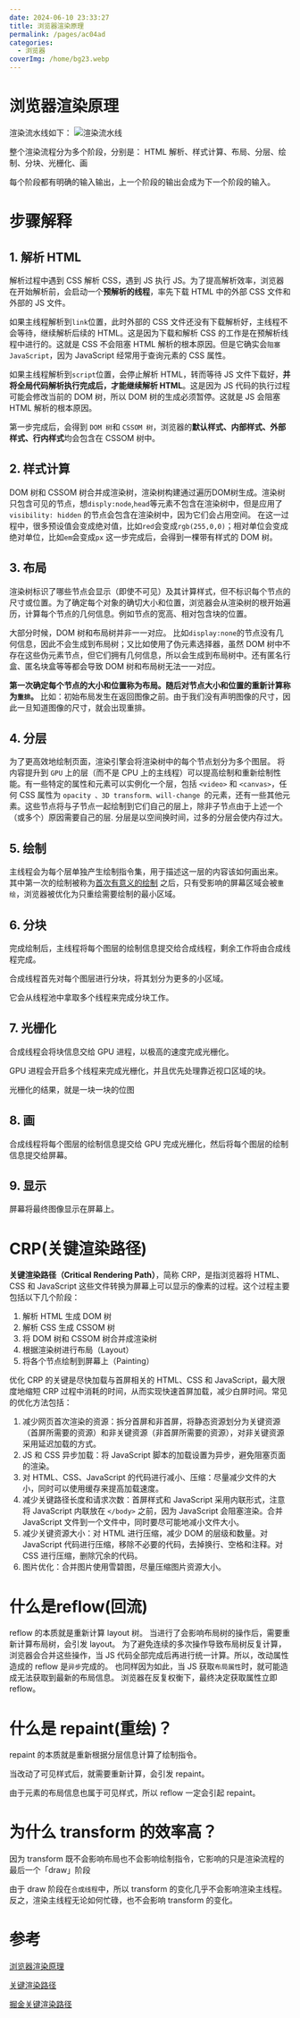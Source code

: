 ```yaml
---
date: 2024-06-10 23:33:27
title: 浏览器渲染原理
permalink: /pages/ac04ad
categories:
  - 浏览器
coverImg: /home/bg23.webp
---
```

# 浏览器渲染原理
渲染流水线如下：
![渲染流水线](../images/render.png)

整个渲染流程分为多个阶段，分别是： HTML 解析、样式计算、布局、分层、绘制、分块、光栅化、画

每个阶段都有明确的输入输出，上一个阶段的输出会成为下一个阶段的输入。
# 步骤解释

## 1. 解析 HTML
解析过程中遇到 CSS 解析 CSS，遇到 JS 执行 JS。为了提高解析效率，浏览器在开始解析前，会启动一个**预解析的线程**，率先下载 HTML 中的外部 CSS 文件和 外部的 JS 文件。

如果主线程解析到`link`位置，此时外部的 CSS 文件还没有下载解析好，主线程不会等待，继续解析后续的 HTML。这是因为下载和解析 CSS 的工作是在预解析线程中进行的。这就是 CSS 不会阻塞 HTML 解析的根本原因。但是它确实会`阻塞 JavaScript`，因为 JavaScript 经常用于查询元素的 CSS 属性。

如果主线程解析到`script`位置，会停止解析 HTML，转而等待 JS 文件下载好，**并将全局代码解析执行完成后，才能继续解析 HTML**。这是因为 JS 代码的执行过程可能会修改当前的 DOM 树，所以 DOM 树的生成必须暂停。这就是 JS 会阻塞 HTML 解析的根本原因。

第一步完成后，会得到 `DOM 树`和 `CSSOM 树`，浏览器的**默认样式、内部样式、外部样式、行内样式**均会包含在 CSSOM 树中。

## 2. 样式计算
DOM 树和 CSSOM 树合并成渲染树，渲染树构建通过遍历DOM树生成。渲染树只包含可见的节点，想`disply:node`,`head`等元素不包含在渲染树中，但是应用了`visibility: hidden` 的节点会包含在渲染树中，因为它们会占用空间。
在这一过程中，很多预设值会变成绝对值，比如`red`会变成`rgb(255,0,0)`；相对单位会变成绝对单位，比如`em`会变成`px`
这一步完成后，会得到一棵带有样式的 DOM 树。

## 3. 布局
渲染树标识了哪些节点会显示（即使不可见）及其计算样式，但不标识每个节点的尺寸或位置。为了确定每个对象的确切大小和位置，浏览器会从渲染树的根开始遍历，计算每个节点的几何信息。例如节点的宽高、相对包含块的位置。

大部分时候，DOM 树和布局树并非一一对应。
比如`display:none`的节点没有几何信息，因此不会生成到布局树；又比如使用了伪元素选择器，虽然 DOM 树中不存在这些伪元素节点，但它们拥有几何信息，所以会生成到布局树中。还有匿名行盒、匿名块盒等等都会导致 DOM 树和布局树无法一一对应。

**第一次确定每个节点的大小和位置称为布局。随后对节点大小和位置的重新计算称为`重排`。**
比如：初始布局发生在返回图像之前。由于我们没有声明图像的尺寸，因此一旦知道图像的尺寸，就会出现重排。

## 4. 分层
为了更高效地绘制页面，渲染引擎会将渲染树中的每个节点划分为多个图层。
将内容提升到 `GPU` 上的层（而不是 CPU 上的主线程）可以提高绘制和重新绘制性能。有一些特定的属性和元素可以实例化一个层，包括 `<video>` 和 `<canvas>`，任何 CSS 属性为 `opacity 、3D transform、will-change `的元素，还有一些其他元素。这些节点将与子节点一起绘制到它们自己的层上，除非子节点由于上述一个（或多个）原因需要自己的层. 分层是以空间换时间，过多的分层会使内存过大。

## 5. 绘制
主线程会为每个层单独产生绘制指令集，用于描述这一层的内容该如何画出来。
其中第一次的绘制被称为[首次有意义的绘制](https://developer.mozilla.org/zh-CN/docs/Glossary/First_meaningful_paint)
之后，只有受影响的屏幕区域会被`重绘`，浏览器被优化为只重绘需要绘制的最小区域。

## 6. 分块
完成绘制后，主线程将每个图层的绘制信息提交给合成线程，剩余工作将由合成线程完成。

合成线程首先对每个图层进行分块，将其划分为更多的小区域。

它会从线程池中拿取多个线程来完成分块工作。
## 7. 光栅化
合成线程会将块信息交给 GPU 进程，以极高的速度完成光栅化。

GPU 进程会开启多个线程来完成光栅化，并且优先处理靠近视口区域的块。

光栅化的结果，就是一块一块的位图

## 8. 画
合成线程将每个图层的绘制信息提交给 GPU 完成光栅化，然后将每个图层的绘制信息提交给屏幕。

## 9. 显示
屏幕将最终图像显示在屏幕上。
# CRP(关键渲染路径)

**关键渲染路径（Critical Rendering Path）**，简称 CRP，是指浏览器将 HTML、CSS 和 JavaScript 这些文件转换为屏幕上可以显示的像素的过程。这个过程主要包括以下几个阶段：

1. 解析 HTML 生成 DOM 树
2. 解析 CSS 生成 CSSOM 树
3. 将 DOM 树和 CSSOM 树合并成渲染树
4. 根据渲染树进行布局（Layout）
5. 将各个节点绘制到屏幕上（Painting）

优化 CRP 的关键是尽快加载与首屏相关的 HTML、CSS 和 JavaScript，最大限度地缩短 CRP 过程中消耗的时间，从而实现快速首屏加载，减少白屏时间。常见的优化方法包括：
1. 减少网页首次渲染的资源：拆分首屏和非首屏，将静态资源划分为关键资源（首屏所需要的资源）和非关键资源（非首屏所需要的资源），对非关键资源采用延迟加载的方式。
2. JS 和 CSS 异步加载：将 JavaScript 脚本的加载设置为异步，避免阻塞页面的渲染。
3. 对 HTML、CSS、JavaScript 的代码进行减小、压缩：尽量减少文件的大小，同时可以使用缓存来提高加载速度。
4. 减少关键路径长度和请求次数：首屏样式和 JavaScript 采用内联形式，注意将 JavaScript 内联放在 `</body>` 之前，因为 JavaScript 会阻塞渲染。合并 JavaScript 文件到一个文件中，同时要尽可能地减小文件大小。
5. 减少关键资源大小：对 HTML 进行压缩，减少 DOM 的层级和数量。对 JavaScript 代码进行压缩，移除不必要的代码，去掉换行、空格和注释。对 CSS 进行压缩，删除冗余的代码。
6. 图片优化：合并图片使用雪碧图，尽量压缩图片资源大小。


# 什么是reflow(回流)
reflow 的本质就是重新计算 layout 树。
当进行了会影响布局树的操作后，需要重新计算布局树，会引发 layout。
为了避免连续的多次操作导致布局树反复计算，浏览器会合并这些操作，当 JS 代码全部完成后再进行统一计算。所以，改动属性造成的 reflow 是`异步`完成的。
也同样因为如此，当 JS 获取`布局属性`时，就可能造成无法获取到最新的布局信息。
浏览器在反复权衡下，最终决定获取属性立即 reflow。
# 什么是 repaint(重绘)？

repaint 的本质就是重新根据分层信息计算了绘制指令。

当改动了可见样式后，就需要重新计算，会引发 repaint。

由于元素的布局信息也属于可见样式，所以 reflow 一定会引起 repaint。

# 为什么 transform 的效率高？

因为 transform 既不会影响布局也不会影响绘制指令，它影响的只是渲染流程的最后一个「draw」阶段

由于 draw 阶段在`合成线程`中，所以 transform 的变化几乎不会影响渲染主线程。反之，渲染主线程无论如何忙碌，也不会影响 transform 的变化。

# 参考
[浏览器渲染原理](https://developer.mozilla.org/zh-CN/docs/Web/Performance/How_browsers_work)

[关键渲染路径](https://developer.mozilla.org/zh-CN/docs/Web/Performance/Critical_rendering_path)

[掘金关键渲染路径](https://juejin.cn/post/7014365829672206367)